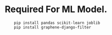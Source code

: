 # Required For ML Model.
``` 
    pip install pandas scikit-learn joblib 
    pip install graphene-django-filter 
``` 

#
